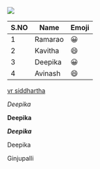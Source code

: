 ![](https://i.pinimg.com/originals/a7/3d/6e/a73d6e4ac85c6a822841e449b24c78e1.jpg)

S.NO|Name|Emoji
----|----|-----
1|Ramarao|:grinning:
2|Kavitha|:smile:
3|Deepika|:grinning:
4|Avinash|:smile:

[vr siddhartha](https://www.vrsiddhartha.ac.in)

*Deepika*

**Deepika**

***Deepika***

Deepika

Ginjupalli
